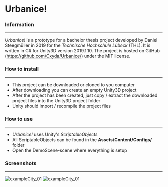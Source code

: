# Urbanice!

### Information
---

*Urbanice!* is a prototype for a bachelor thesis project developed by Daniel Steegmüller in 2019 for the *Technische Hochschule Lübeck* (THL). It is written in C# for Unity3D version 2019.1.10. The project is hosted on GitHub (https://github.com/Cxyda/Urbanice/) under the MIT license.

### How to install
---

- This project can be downloaded or cloned to you computer
- After downloading you can create an empty Unity3D project
- After the project has been created, just copy / extract the downloaded project files into the Unity3D project folder
- Unity should import / recompile the project files

### How to use
---

- *Urbanice!* uses Unity's *ScriptableObjects*
- All ScriptableObjects can be found in the **Assets/Content/Configs/** folder
- Open the DemoScene-scene where everything is setup

### Screenshots
---

![exampleCity_01](https://github.com/Cxyda/Urbanice/screenshots/exampleCity_01.png)
![exampleCity_01](https://github.com/Cxyda/Urbanice/screenshots/exampleCity_02.png)
